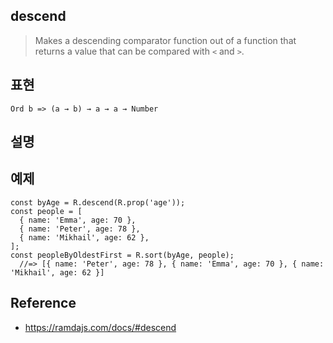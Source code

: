 ## descend
> Makes a descending comparator function out of a function that returns a value that can be compared with `<` and `>`.

## 표현
```
Ord b => (a → b) → a → a → Number
```

## 설명


## 예제
```
const byAge = R.descend(R.prop('age'));
const people = [
  { name: 'Emma', age: 70 },
  { name: 'Peter', age: 78 },
  { name: 'Mikhail', age: 62 },
];
const peopleByOldestFirst = R.sort(byAge, people);
  //=> [{ name: 'Peter', age: 78 }, { name: 'Emma', age: 70 }, { name: 'Mikhail', age: 62 }]
```

## Reference
- https://ramdajs.com/docs/#descend
